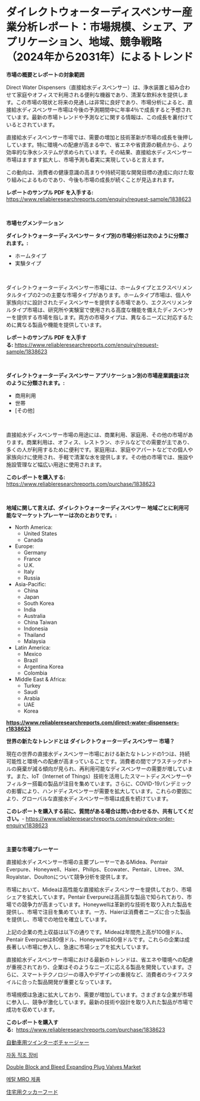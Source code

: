 <p><h1>ダイレクトウォーターディスペンサー産業分析レポート：市場規模、シェア、アプリケーション、地域、競争戦略（2024年から2031年）によるトレンド</h1></p><p><strong>市場の概要とレポートの対象範囲</strong></p>
<p><p>Direct Water Dispensers（直接給水ディスペンサー）は、浄水装置と組み合わせて家庭やオフィスで利用される便利な機器であり、清潔な飲料水を提供します。この市場の現状と将来の見通しは非常に良好であり、市場分析によると、直接給水ディスペンサー市場は今後の予測期間中に年率4％で成長すると予想されています。最新の市場トレンドや予測などに関する情報は、この成長を裏付けているとされています。</p><p>直接給水ディスペンサー市場では、需要の増加と技術革新が市場の成長を後押ししています。特に環境への配慮が高まる中で、省エネや省資源の観点から、より効率的な浄水システムが求められています。その結果、直接給水ディスペンサー市場はますます拡大し、市場予測も着実に実現していると言えます。</p><p>この動向は、消費者の健康意識の高まりや持続可能な開発目標の達成に向けた取り組みによるものであり、今後も市場の成長が続くことが見込まれます。</p></p>
<p><strong>レポートのサンプル PDF を入手する:</strong> <a href="https://www.reliableresearchreports.com/enquiry/request-sample/1838623">https://www.reliableresearchreports.com/enquiry/request-sample/1838623</a></p>
<p>&nbsp;</p>
<p><strong>市場セグメンテーション</strong></p>
<p><strong>ダイレクトウォーターディスペンサー タイプ別の市場分析は次のように分類されます。:</strong></p>
<p><ul><li>ホームタイプ</li><li>実験タイプ</li></ul></p>
<p>&nbsp;</p>
<p><p>ダイレクトウォーターディスペンサー市場には、ホームタイプとエクスペリメンタルタイプの2つの主要な市場タイプがあります。ホームタイプ市場は、個人や家族向けに設計されたディスペンサーを提供する市場であり、エクスペリメンタルタイプ市場は、研究所や実験室で使用される高度な機能を備えたディスペンサーを提供する市場を指します。両方の市場タイプは、異なるニーズに対応するために異なる製品や機能を提供しています。</p></p>
<p><strong>レポートのサンプル PDF を入手する:</strong>&nbsp;<a href="https://www.reliableresearchreports.com/enquiry/request-sample/1838623">https://www.reliableresearchreports.com/enquiry/request-sample/1838623</a></p>
<p>&nbsp;</p>
<p><strong> ダイレクトウォーターディスペンサー アプリケーション別の市場産業調査は次のように分類されます。:</strong></p>
<p><ul><li>商用利用</li><li>世帯</li><li>[その他]</li></ul></p>
<p>&nbsp;</p>
<p><p>直接給水ディスペンサー市場の用途には、商業利用、家庭用、その他の市場があります。商業利用は、オフィス、レストラン、ホテルなどでの需要が主であり、多くの人が利用するために便利です。家庭用は、家庭やアパートなどでの個人や家族向けに使用され、手軽で清潔な水を提供します。その他の市場では、施設や施設管理など幅広い用途に使用されます。</p></p>
<p><strong>このレポートを購入する:</strong>&nbsp; <a href="https://www.reliableresearchreports.com/purchase/1838623">https://www.reliableresearchreports.com/purchase/1838623</a></p>
<p>&nbsp;</p>
<p><strong>地域に関して言えば、ダイレクトウォーターディスペンサー 地域ごとに利用可能なマーケットプレーヤーは次のとおりです。:</strong></p>
<p><ul>
    <li>
        North America:
        <ul>
            <li>United States</li>
            <li>Canada</li>
        </ul>
    </li>
    <li>
        Europe:
        <ul>
            <li>Germany</li>
            <li>France</li>
            <li>U.K.</li>
            <li>Italy</li>
            <li>Russia</li>
        </ul>
    </li>
    <li>
        Asia-Pacific:
        <ul>
            <li>China</li>
            <li>Japan</li>
            <li>South Korea</li>
            <li>India</li>
            <li>Australia</li>
            <li>China Taiwan</li>
            <li>Indonesia</li>
            <li>Thailand</li>
            <li>Malaysia</li>
        </ul>
    </li>
    <li>
        Latin America:
        <ul>
            <li>Mexico</li>
            <li>Brazil</li>
            <li>Argentina Korea</li>
            <li>Colombia</li>
        </ul>
    </li>
    <li>
        Middle East & Africa:
        <ul>
            <li>Turkey</li>
            <li>Saudi</li>
            <li>Arabia</li>
            <li>UAE</li>
            <li>Korea</li>
        </ul>
    </li>
    </ul></p>
<p><strong><a href="https://www.reliableresearchreports.com/direct-water-dispensers-r1838623">https://www.reliableresearchreports.com/direct-water-dispensers-r1838623</a></strong>&nbsp;</p>
<p><strong>世界の新たなトレンドとは ダイレクトウォーターディスペンサー 市場？</strong></p>
<p><p>現在の世界の直接水ディスペンサー市場における新たなトレンドの1つは、持続可能性と環境への配慮が高まっていることです。消費者の間でプラスチックボトルの廃棄が減る傾向が見られ、再利用可能なディスペンサーの需要が増しています。また、IoT（Internet of Things）技術を活用したスマートディスペンサーやフィルター搭載の製品が注目を集めています。さらに、COVID-19パンデミックの影響により、ハンドディスペンサーが需要を拡大しています。これらの要因により、グローバルな直接水ディスペンサー市場は成長を続けています。</p></p>
<p><strong>このレポートを購入する前に、質問がある場合は問い合わせるか、共有してください。</strong>- <a href="https://www.reliableresearchreports.com/enquiry/pre-order-enquiry/1838623">https://www.reliableresearchreports.com/enquiry/pre-order-enquiry/1838623</a></p>
<p>&nbsp;</p>
<p><strong>主要な市場プレーヤー</strong></p>
<p><p>直接給水ディスペンサー市場の主要プレーヤーであるMidea、Pentair Everpure、Honeywell、Haier、Philips、Ecowater、Pentair、Litree、3M、Royalstar、Doultonについて競争分析を提供します。</p><p>市場において、Mideaは高性能な直接給水ディスペンサーを提供しており、市場シェアを拡大しています。Pentair Everpureは高品質な製品で知られており、市場での競争力が高まっています。Honeywellは革新的な技術を取り入れた製品を提供し、市場で注目を集めています。一方、Haierは消費者ニーズに合った製品を提供し、市場での地位を確立しています。</p><p>上記の企業の売上収益は以下の通りです。Mideaは年間売上高が100億ドル、Pentair Everpureは80億ドル、Honeywellは60億ドルです。これらの企業は成長著しい市場に参入し、急速に市場シェアを拡大しています。</p><p>直接給水ディスペンサー市場における最新のトレンドは、省エネや環境への配慮が重視されており、企業はそのようなニーズに応える製品を開発しています。さらに、スマートテクノロジーの導入やデザインの重視など、消費者のライフスタイルに合った製品開発が重要となっています。</p><p>市場規模は急速に拡大しており、需要が増加しています。さまざまな企業が市場に参入し、競争が激化しています。最新の技術や設計を取り入れた製品が市場で成功を収めています。</p></p>
<p><strong>このレポートを購入する:</strong>&nbsp;&nbsp;<a href="https://www.reliableresearchreports.com/purchase/1838623">https://www.reliableresearchreports.com/purchase/1838623</a></p>
<p><p><a href="https://github.com/NovaStamm2023/Market-Research-Report-List-1/blob/main/7148963104835.md">自動車用ツインターボチャージャー</a></p><p><a href="https://github.com/mduzzalmduzzal601/Market-Research-Report-List-1/blob/main/629087898338.md">자동 직조 장비</a></p><p><a href="https://github.com/timeliteaut/Market-Research-Report-List-3/blob/main/double-block-and-bleed-expanding-plug-valves-market.md">Double Block and Bleed Expanding Plug Valves Market</a></p><p><a href="https://github.com/MayeKuhic00/Market-Research-Report-List-1/blob/main/616038098337.md">메탈 MRO 제품</a></p><p><a href="https://github.com/JerelSchulit20231/Market-Research-Report-List-1/blob/main/4171726104836.md">住宅用クッカーフード</a></p></p>